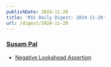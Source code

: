 ```yaml
---
publishDate: 2024-11-20
title: 'RSS Daily Digest: 2024-11-20'
url: /digest/2024-11-20
---
```


### [Susam Pal](https://susam.net/)

  * [Negative Lookahead Assertion](https://susam.net/negative-lookahead-assertion.html)
  
